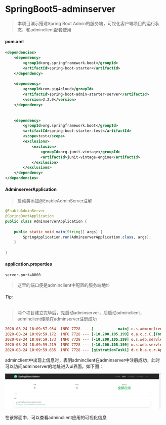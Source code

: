 # SpringBoot5-adminserver

> 本项目演示搭建Spring Boot Admin的服务端，可视化客户端项目的运行状态，和adminclient配套使用

#### pom.xml

```xml
<dependencies>
    <dependency>
        <groupId>org.springframework.boot</groupId>
        <artifactId>spring-boot-starter</artifactId>
    </dependency>

    <dependency>
        <groupId>com.pig4cloud</groupId>
        <artifactId>spring-boot-admin-starter-server</artifactId>
        <version>2.2.0</version>
    </dependency>


    <dependency>
        <groupId>org.springframework.boot</groupId>
        <artifactId>spring-boot-starter-test</artifactId>
        <scope>test</scope>
        <exclusions>
            <exclusion>
                <groupId>org.junit.vintage</groupId>
                <artifactId>junit-vintage-engine</artifactId>
            </exclusion>
        </exclusions>
    </dependency>
</dependencies>
```

#### AdminserverApplication

> 启动类添加@EnableAdminServer注解

```java
@EnableAdminServer
@SpringBootApplication
public class AdminserverApplication {

    public static void main(String[] args) {
        SpringApplication.run(AdminserverApplication.class, args);
    }

}
```

#### application.properties

```xml
server.port=8000
```

> 这里的端口便是adminclient中配置的服务端地址



###### Tip:

> 两个项目建立完毕后，先启动adminserver，后启动adminclient，adminclient便能在adminserver注册成功

```ini
2020-08-24 18:09:57.954  INFO 7728 --- [           main] c.s.adminclient.AdminclientApplication   : Started AdminclientApplication in 4.772 seconds (JVM running for 6.194)
2020-08-24 18:09:59.172  INFO 7728 --- [-10.200.105.199] o.a.c.c.C.[Tomcat].[localhost].[/study]  : Initializing Spring DispatcherServlet 'dispatcherServlet'
2020-08-24 18:09:59.173  INFO 7728 --- [-10.200.105.199] o.s.web.servlet.DispatcherServlet        : Initializing Servlet 'dispatcherServlet'
2020-08-24 18:09:59.219  INFO 7728 --- [-10.200.105.199] o.s.web.servlet.DispatcherServlet        : Completed initialization in 46 ms
2020-08-24 18:09:59.635  INFO 7728 --- [gistrationTask1] d.c.b.a.c.r.ApplicationRegistrator       : Application registered itself as 767e73d76ada
```

adminclient中出现上信息时，表明adminclient在adminserver中注册成功，此时可以访问adminserver的地址进入ui界面，如下图：

![](files\file05\show.png)

在该界面中，可以查看adminclient应用的可视化信息